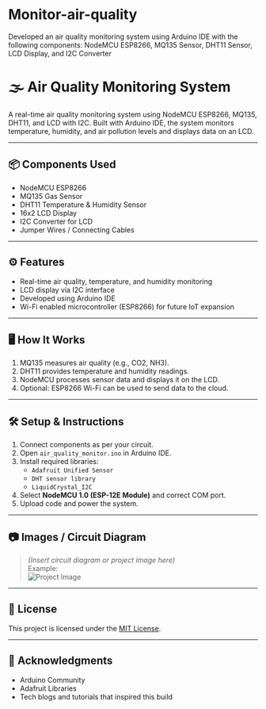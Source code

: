# Monitor-air-quality
Developed an air quality monitoring system using Arduino IDE with the following components: NodeMCU ESP8266, MQ135 Sensor, DHT11 Sensor, LCD Display, and I2C Converter

# 🌫️ Air Quality Monitoring System

A real-time air quality monitoring system using NodeMCU ESP8266, MQ135, DHT11, and LCD with I2C. Built with Arduino IDE, the system monitors temperature, humidity, and air pollution levels and displays data on an LCD.

---

## 📦 Components Used

- NodeMCU ESP8266  
- MQ135 Gas Sensor  
- DHT11 Temperature & Humidity Sensor  
- 16x2 LCD Display  
- I2C Converter for LCD  
- Jumper Wires / Connecting Cables  

---

## ⚙️ Features

- Real-time air quality, temperature, and humidity monitoring  
- LCD display via I2C interface  
- Developed using Arduino IDE  
- Wi-Fi enabled microcontroller (ESP8266) for future IoT expansion  

---

## 🖥️ How It Works

1. MQ135 measures air quality (e.g., CO2, NH3).  
2. DHT11 provides temperature and humidity readings.  
3. NodeMCU processes sensor data and displays it on the LCD.  
4. Optional: ESP8266 Wi-Fi can be used to send data to the cloud.

---

## 🛠️ Setup & Instructions

1. Connect components as per your circuit.  
2. Open `air_quality_monitor.ino` in Arduino IDE.  
3. Install required libraries:
    - `Adafruit Unified Sensor`
    - `DHT sensor library`
    - `LiquidCrystal_I2C`
4. Select **NodeMCU 1.0 (ESP-12E Module)** and correct COM port.  
5. Upload code and power the system.  

---

## 📷 Images / Circuit Diagram

> *(Insert circuit diagram or project image here)*  
> Example:  
> ![Project Image](images/project.jpg)

---

## 📄 License

This project is licensed under the [MIT License](LICENSE).

---

## 🙌 Acknowledgments

- Arduino Community  
- Adafruit Libraries  
- Tech blogs and tutorials that inspired this build

